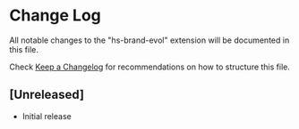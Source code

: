 # Change Log

All notable changes to the "hs-brand-evol" extension will be documented in this file.

Check [Keep a Changelog](http://keepachangelog.com/) for recommendations on how to structure this file.

## [Unreleased]

- Initial release

